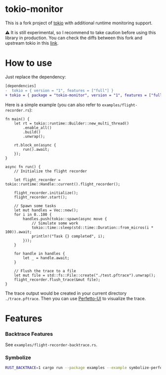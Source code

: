 # tokio-monitor
This is a fork project of [tokio](https://github.com/tokio-rs/tokio) with additional runtime monitoring support.

⚠️ It is still experimental, so I recommend to take caution before using this library in production. You can check the diffs between this fork and upstream tokio in this [link](https://github.com/mox692/tokio-monitor/compare/upstream...master).


# How to use
Just replace the dependency:
```diff
[dependencies]
-  tokio = { version = "1", features = ["full"] }
+ tokio = { package = "tokio-monitor", version = "1", features = ["full"]}
```

Here is a simple example (you can also refer to `examples/flight-recorder.rs`):

```rust,ignore
fn main() {
    let rt = tokio::runtime::Builder::new_multi_thread()
        .enable_all()
        .build()
        .unwrap();

    rt.block_on(async {
        run().await;
    });
}

async fn run() {
    // Initialize the flight recorder

    let flight_recorder = tokio::runtime::Handle::current().flight_recorder();

    flight_recorder.initialize();
    flight_recorder.start();

    // Spawn some tasks
    let mut handles = Vec::new();
    for i in 0..100 {
        handles.push(tokio::spawn(async move {
            // Simulate some work
            tokio::time::sleep(std::time::Duration::from_micros(i * 100)).await;
            println!("Task {} completed", i);
        }));
    }

    for handle in handles {
        let _ = handle.await;
    }

    // Flush the trace to a file
    let mut file = std::fs::File::create("./test.pftrace").unwrap();
    flight_recorder.flush_trace(&mut file);
}
```

The trace output would be created in your current directory `./trace.pftrace`. Then you
can use [Perfetto-UI](https://ui.perfetto.dev/) to visualize the trace.


# Features

### Backtrace Features

See `examples/flight-recorder-backtrace.rs`.

### Symbolize

```bash
RUST_BACKTRACE=1 cargo run --package examples --example symbolize-perfetto -- ./test.pftrace ./target/debug/examples/flight-recorder-backtrace
```
